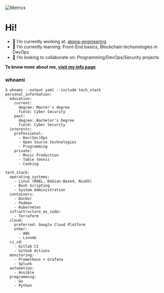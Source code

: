 
![Metrics](/github-metrics.svg)

# Hi!
- 🔭 I’m currently working at: [akena-engineering](https://github.com/akena-engineering)
- 🌱 I’m currently learning: Front-End basics, Blockchain techonologies in DevOps
- 👯 I’m looking to collaborate on: Programming/DevOps/Security projects

**To know more about me, [visit my info page](https://me.tscrond.com)**
### whoami
```
$ whoami --output yaml --include tech_stack
personal_information:
  education:
    current:
      degree: Master's degree
      field: Cyber Security
    past:
      degree: Bachelor's Degree
      field: Cyber Security
  interests:
    professional:
      - Dev(Sec)Ops
      - Open Source technologies
      - Programming
    private:
      - Music Production
      - Table tennis
      - Cooking

tech_stack:
  operating_systems:
    - Linux (RHEL, Debian-Based, NixOS)
    - Bash Scripting
    - System Administration
  containers:
    - Docker
    - Podman
    - Kubernetes
  infrastructure_as_code:
    - Terraform
  cloud:
    preferred: Google Cloud Platform
    other:
      - AWS
      - Linode
  ci_cd:
    - Gitlab CI
    - Github Actions
  monitoring:
    - Prometheus + Grafana
    - Splunk
  automation:
    - Ansible
  programming:
    - Go
    - Python
```
